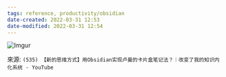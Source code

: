 ```yaml
---
tags: reference, productivity/obsidian
date-created: 2022-03-31 12:53
date-modified: 2022-03-31 12:54
---
```


![Imgur](https://i.imgur.com/w5jBnw3.jpg)


來源: `(535) 【新的思维方式】用Obsidian实现卢曼的卡片盒笔记法？｜改变了我的知识内化系统 - YouTube`
